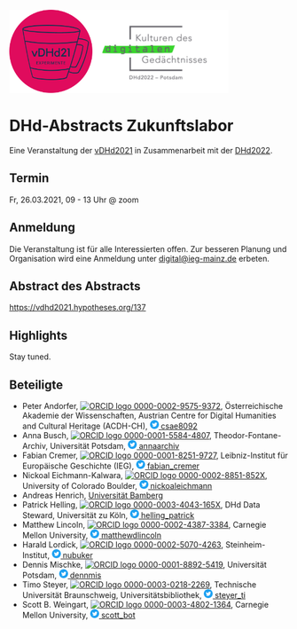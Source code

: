 <img src="./files/vDHd2021_klein_transparent.png" height="150"><img src="./files/Logo2022.png" height="150">

# DHd-Abstracts Zukunftslabor
Eine Veranstaltung der [vDHd2021](https://vdhd2021.hypotheses.org/) in Zusammenarbeit mit der [DHd2022](https://www.dhd2022.de/).

## Termin
Fr, 26.03.2021, 09 - 13 Uhr @ zoom

## Anmeldung
Die Veranstaltung ist für alle Interessierten offen. Zur besseren Planung und Organisation wird eine Anmeldung unter digital@ieg-mainz.de erbeten.

## Abstract des Abstracts
https://vdhd2021.hypotheses.org/137

## Highlights
Stay tuned.

## Beteiligte
* Peter Andorfer, <a href="https://orcid.org/0000-0002-9575-9372"><img alt="ORCID logo" src="https://orcid.org/sites/default/files/images/orcid_16x16.png" style="height:16px; width:16px"> 0000-0002-9575-9372</a>, Österreichische Akademie der Wissenschaften, Austrian Centre for Digital Humanities and Cultural Heritage (ACDH-CH), <a href="https://twitter.com/csae8092"><img alt="Twitter logo" src="./files/Twitter_Social_Icon_Circle_Color.png" height="16px" width="16px"> csae8092</a>
* Anna Busch, <a href="https://orcid.org/0000-0001-5584-4807"><img alt="ORCID logo" src="https://orcid.org/sites/default/files/images/orcid_16x16.png" style="height:16px; width:16px"> 0000-0001-5584-4807</a>, Theodor-Fontane-Archiv, Universität Potsdam, <a href="https://twitter.com/annaarchiv"><img alt="Twitter logo" src="./files/Twitter_Social_Icon_Circle_Color.png" height="16px" width="16px"> annaarchiv</a>
* Fabian Cremer, <a href="https://orcid.org/0000-0001-8251-9727"><img alt="ORCID logo" src="https://orcid.org/sites/default/files/images/orcid_16x16.png" style="height:16px; width:16px"> 0000-0001-8251-9727</a>, Leibniz-Institut für Europäische Geschichte (IEG), <a href="https://twitter.com/fabian_cremer"><img alt="Twitter logo" src="./files/Twitter_Social_Icon_Circle_Color.png" height="16px" width="16px"> fabian_cremer</a>
* Nickoal Eichmann-Kalwara, <a href="https://orcid.org/0000-0002-8851-852X"><img alt="ORCID logo" src="https://orcid.org/sites/default/files/images/orcid_16x16.png" style="height:16px; width:16px"> 0000-0002-8851-852X</a>, University of Colorado Boulder, <a href="https://twitter.com/nickoaleichmann"><img alt="Twitter logo" src="./files/Twitter_Social_Icon_Circle_Color.png" height="16px" width="16px"> nickoaleichmann</a>
* Andreas Henrich, [Universität Bamberg](https://www.uni-bamberg.de/minf/team/henrich/)
* Patrick Helling, <a href="https://orcid.org/0000-0003-4043-165X"><img alt="ORCID logo" src="https://orcid.org/sites/default/files/images/orcid_16x16.png" style="height:16px; width:16px"> 0000-0003-4043-165X</a>, DHd Data Steward, Universität zu Köln, <a href="https://twitter.com/helling_patrick"><img alt="Twitter logo" src="./files/Twitter_Social_Icon_Circle_Color.png" height="16px" width="16px"> helling_patrick</a>
* Matthew Lincoln, <a href="https://orcid.org/0000-0002-4387-3384"><img alt="ORCID logo" src="https://orcid.org/sites/default/files/images/orcid_16x16.png" style="height:16px; width:16px"> 0000-0002-4387-3384</a>, Carnegie Mellon University, <a href="https://twitter.com/matthewdlincoln"><img alt="Twitter logo" src="./files/Twitter_Social_Icon_Circle_Color.png" height="16px" width="16px"> matthewdlincoln</a>
* Harald Lordick, <a href="https://orcid.org/0000-0002-5070-4263"><img alt="ORCID logo" src="https://orcid.org/sites/default/files/images/orcid_16x16.png" style="height:16px; width:16px"> 0000-0002-5070-4263</a>, Steinheim-Institut, <a href="https://twitter.com/nubuker"><img alt="Twitter logo" src="./files/Twitter_Social_Icon_Circle_Color.png" height="16px" width="16px"> nubuker</a>
* Dennis Mischke, <a href="https://orcid.org/0000-0001-8892-5419"><img alt="ORCID logo" src="https://orcid.org/sites/default/files/images/orcid_16x16.png" style="height:16px; width:16px"> 0000-0001-8892-5419</a>, Universität Potsdam, <a href="https://twitter.com/dennmis"><img alt="Twitter logo" src="./files/Twitter_Social_Icon_Circle_Color.png" height="16px" width="16px"> dennmis</a>
* Timo Steyer, <a href="https://orcid.org/0000-0003-0218-2269"><img alt="ORCID logo" src="https://orcid.org/sites/default/files/images/orcid_16x16.png" style="height:16px; width:16px"> 0000-0003-0218-2269</a>, Technische Universität Braunschweig, Universitätsbibliothek, <a href="https://twitter.com/steyer_ti"><img alt="Twitter logo" src="./files/Twitter_Social_Icon_Circle_Color.png" height="16px" width="16px"> steyer_ti</a>
* Scott B. Weingart, <a href="https://orcid.org/0000-0003-4802-1364"><img alt="ORCID logo" src="https://orcid.org/sites/default/files/images/orcid_16x16.png" style="height:16px; width:16px"> 0000-0003-4802-1364</a>, Carnegie Mellon University, <a href="https://twitter.com/scott_bot"><img alt="Twitter logo" src="./files/Twitter_Social_Icon_Circle_Color.png" height="16px" width="16px"> scott_bot</a>
